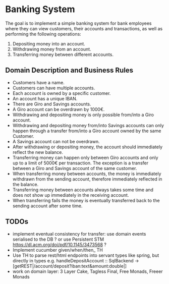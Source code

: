 # Banking System
The goal is to implement a simple banking system for bank employees where they can view customers, their accounts and transactions, as well as performing the following operations:

1. Depositing money into an account.
2. Withdrawing money from an account.
3. Transferring money between different accounts.

## Domain Description and Business Rules

- Customers have a name.
- Customers can have multiple accounts.
- Each account is owned by a specific customer.
- An account has a unique IBAN.
- There are Giro and Savings accounts.
- A Giro account can be overdrawn by 1000€.
- Withdrawing and depositing money is only possible from/into a Giro account.
- Withdrawing and depositing money from/into Savings accounts can only happen through a transfer from/into a Giro account owned by the same Customer.
- A Savings account can not be overdrawn.
- After withdrawing or depositing money, the account should immediately reflect the new balance.
- Transferring money can happen only between Giro accounts and only up to a limit of 5000€ per transaction. The exception is a transfer between a Giro and Savings account of the same customer.
- When transferring money between accounts, the money is immediately withdrawn from the sending account, therefore immediately reflected in the balance.
- Transferring money between accounts always takes some time and does not show up immediately in the receiving account.
- When transferring fails the money is eventually transferred back to the sending account after some time.

## TODOs
- implement eventual consistency for transfer: use domain events serialised to the DB ? or use Persistent STM https://dl.acm.org/doi/pdf/10.1145/3473568 ?
- Implement cucumber given/when/then_ TH
- Use TH to parse rest/html endpoints into servant types like spring, but directly in types e.g. handleDepositAccount :: SqlBackend -> [getREST|/account/deposit?iban:text&amount:double|]
- work on domain layer: 3 Layer Cake, Tagless Final, Free Monads, Freeer Monads